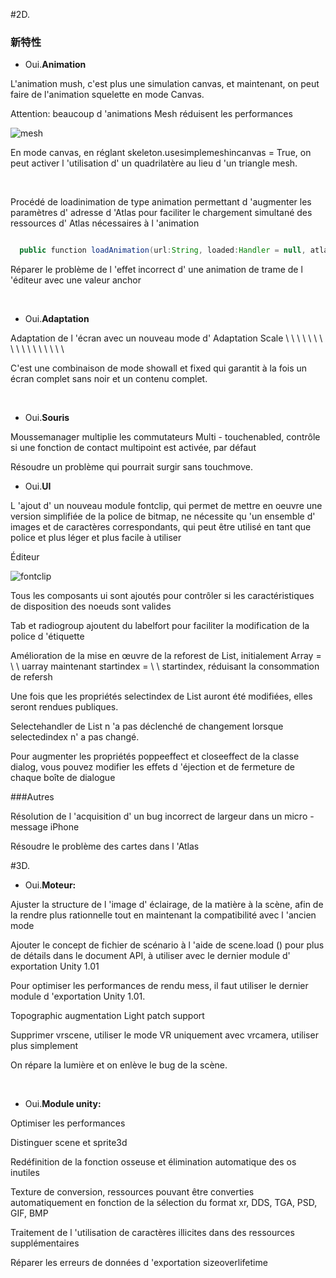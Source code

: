 #2D.

### 新特性

- Oui.**Animation**

L'animation mush, c'est plus une simulation canvas, et maintenant, on peut faire de l'animation squelette en mode Canvas.

Attention: beaucoup d 'animations Mesh réduisent les performances



  ![mesh](imgs/mesh.jpg)

En mode canvas, en réglant skeleton.usesimplemeshincanvas = True, on peut activer l 'utilisation d' un quadrilatère au lieu d 'un triangle mesh.

​

Procédé de loadinimation de type animation permettant d 'augmenter les paramètres d' adresse d 'Atlas pour faciliter le chargement simultané des ressources d' Atlas nécessaires à l 'animation



  
```java

  public function loadAnimation(url:String, loaded:Handler = null, atlas:String = null):Animation
  ```


Réparer le problème de l 'effet incorrect d' une animation de trame de l 'éditeur avec une valeur anchor

​

- Oui.**Adaptation**

Adaptation de l 'écran avec un nouveau mode d' Adaptation Scale \ \ \ \ \ \ \ \ \ \ \ \ \ \ \ \\ \

C'est une combinaison de mode showall et fixed qui garantit à la fois un écran complet sans noir et un contenu complet.

​

- Oui.**Souris**

Moussemanager multiplie les commutateurs Multi - touchenabled, contrôle si une fonction de contact multipoint est activée, par défaut

Résoudre un problème qui pourrait surgir sans touchmove.




- Oui.**UI**

L 'ajout d' un nouveau module fontclip, qui permet de mettre en oeuvre une version simplifiée de la police de bitmap, ne nécessite qu 'un ensemble d' images et de caractères correspondants, qui peut être utilisé en tant que police et plus léger et plus facile à utiliser

Éditeur



  ![fontclip](imgs/fontclip.png)

Tous les composants ui sont ajoutés pour contrôler si les caractéristiques de disposition des noeuds sont valides

Tab et radiogroup ajoutent du labelfort pour faciliter la modification de la police d 'étiquette

Amélioration de la mise en œuvre de la reforest de List, initialement Array = \ \ uarray maintenant startindex = \ \ startindex, réduisant la consommation de refersh

Une fois que les propriétés selectindex de List auront été modifiées, elles seront rendues publiques.

Selectehandler de List n 'a pas déclenché de changement lorsque selectedindex n' a pas changé.

Pour augmenter les propriétés poppeeffect et closeeffect de la classe dialog, vous pouvez modifier les effets d 'éjection et de fermeture de chaque boîte de dialogue

###Autres

Résolution de l 'acquisition d' un bug incorrect de largeur dans un micro - message iPhone

Résoudre le problème des cartes dans l 'Atlas



#3D.

- Oui.**Moteur:**

Ajuster la structure de l 'image d' éclairage, de la matière à la scène, afin de la rendre plus rationnelle tout en maintenant la compatibilité avec l 'ancien mode

Ajouter le concept de fichier de scénario à l 'aide de scene.load () pour plus de détails dans le document API, à utiliser avec le dernier module d' exportation Unity 1.01

Pour optimiser les performances de rendu mess, il faut utiliser le dernier module d 'exportation Unity 1.01.

Topographic augmentation Light patch support

Supprimer vrscene, utiliser le mode VR uniquement avec vrcamera, utiliser plus simplement

On répare la lumière et on enlève le bug de la scène.

​

- Oui.**Module unity:**

Optimiser les performances

Distinguer scene et sprite3d

Redéfinition de la fonction osseuse et élimination automatique des os inutiles

Texture de conversion, ressources pouvant être converties automatiquement en fonction de la sélection du format xr, DDS, TGA, PSD, GIF, BMP

Traitement de l 'utilisation de caractères illicites dans des ressources supplémentaires

Réparer les erreurs de données d 'exportation sizeoverlifetime